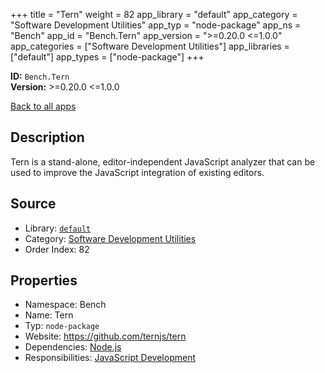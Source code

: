 ﻿+++
title = "Tern"
weight = 82
app_library = "default"
app_category = "Software Development Utilities"
app_typ = "node-package"
app_ns = "Bench"
app_id = "Bench.Tern"
app_version = ">=0.20.0 <=1.0.0"
app_categories = ["Software Development Utilities"]
app_libraries = ["default"]
app_types = ["node-package"]
+++

**ID:** `Bench.Tern`  
**Version:** >=0.20.0 <=1.0.0  
<!--more-->

[Back to all apps](/apps/)

## Description
Tern is a stand-alone, editor-independent JavaScript analyzer
that can be used to improve the JavaScript integration of existing editors.

## Source

* Library: [`default`](/app_libraries/default)
* Category: [Software Development Utilities](/app_categories/software-development-utilities)
* Order Index: 82

## Properties

* Namespace: Bench
* Name: Tern
* Typ: `node-package`
* Website: <https://github.com/ternjs/tern>
* Dependencies: [Node.js](/apps/Bench.Node)
* Responsibilities: [JavaScript Development](/apps/Bench.Group.JavaScriptDevelopment)


